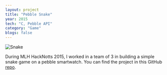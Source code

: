 ```yaml
---
layout: project
title: "Pebble Snake"
year: 2015
tech: "C, Pebble API"
category: "Game"
blogs: false
---
```


![Snake](https://challengepost-s3-challengepost.netdna-ssl.com/photos/production/software_photos/000/327/957/datas/gallery.jpg)

During MLH HackNotts 2015, I worked in a team of 3 in building a simple snake game on a pebble smartwatch. You can find the project in 
this GitHub [repo](https://github.com/icouldbreathe/snake).
